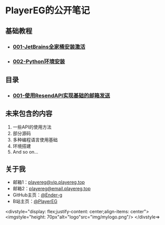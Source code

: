 # PlayerEG的公开笔记

## 基础教程

- ### [001-JetBrains全家桶安装激活](MD/foundation/001-JetBrains全家桶安装激活.md)

- ### [002-Python环境安装](MD/foundation/002-Python环境安装.md)

## 目录

- ### [001-使用ResendAPI实现基础的邮箱发送](MD/001-使用ResendAPI实现基础的邮箱发送.md)

## 未来包含的内容

1. 一些API的使用方法
2. 部分源码
3. 多种编程语言使用基础
4. 环境搭建
5. And so on...

## 关于我

- 邮箱1：<playereg@vip.playereg.top>
- 邮箱2：<playereg@email.playereg.top>
- GitHub主页：[@Ender-g](https://github.com/ender-g)
- B站主页：[@PlayerEG](https://space.bilibili.com/520500365)

<divstyle="display: flex;justify-content: center;align-items: center">
    <imgstyle="height: 70px"alt="logo"src="img/mylogo.png"/>
</divstyle=>
